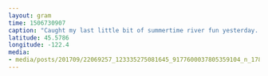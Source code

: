 ```yaml
---
layout: gram
time: 1506730907
caption: "Caught my last little bit of summertime river fun yesterday. Bring on the rain! 🌧🌧🌧"
latitude: 45.5786
longitude: -122.4
media:
- media/posts/201709/22069257_123335275081645_9177600037805359104_n_17872838413174670.jpg
---
```


